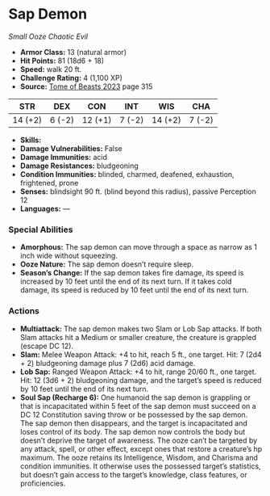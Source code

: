 # Sap Demon

*Small* *Ooze* *Chaotic Evil*

- **Armor Class:** 13 (natural armor)
- **Hit Points:** 81 (18d6 + 18)
- **Speed:** walk 20 ft.
- **Challenge Rating:** 4 (1,100 XP)
- **Source:** [Tome of Beasts 2023](https://koboldpress.com/kpstore/product/tome-of-beasts-1-2023-edition/) page 315

| STR | DEX | CON | INT | WIS | CHA |
| --- | --- | --- | --- | --- | --- |
| 14 (+2) | 6 (-2) | 12 (+1) | 7 (-2) | 14 (+2) | 7 (-2) |

- **Skills:** 
- **Damage Vulnerabilities:** False
- **Damage Immunities:** acid
- **Damage Resistances:** bludgeoning
- **Condition Immunities:** blinded, charmed, deafened, exhaustion, frightened, prone
- **Senses:** blindsight 90 ft. (blind beyond this radius), passive Perception 12
- **Languages:** —

### Special Abilities

- **Amorphous:** The sap demon can move through a space as narrow as 1 inch wide without squeezing.
- **Ooze Nature:** The sap demon doesn’t require sleep.
- **Season’s Change:** If the sap demon takes fire damage, its speed is increased by 10 feet until the end of its next turn. If it takes cold damage, its speed is reduced by 10 feet until the end of its next turn.

### Actions

- **Multiattack:** The sap demon makes two Slam or Lob Sap attacks. If both Slam attacks hit a Medium or smaller creature, the creature is grappled (escape DC 12).
- **Slam:** Melee Weapon Attack: +4 to hit, reach 5 ft., one target. Hit: 7 (2d4 + 2) bludgeoning damage plus 7 (2d6) acid damage.
- **Lob Sap:** Ranged Weapon Attack: +4 to hit, range 20/60 ft., one target. Hit: 12 (3d6 + 2) bludgeoning damage, and the target’s speed is reduced by 10 feet until the end of its next turn.
- **Soul Sap (Recharge 6):** One humanoid the sap demon is grappling or that is incapacitated within 5 feet of the sap demon must succeed on a DC 12 Constitution saving throw or be possessed by the sap demon. The sap demon then disappears, and the target is incapacitated and loses control of its body. The sap demon now controls the body but doesn’t deprive the target of awareness. The ooze can’t be targeted by any attack, spell, or other effect, except ones that restore a creature’s hp maximum. The ooze retains its Intelligence, Wisdom, and Charisma and condition immunities. It otherwise uses the possessed target’s statistics, but doesn’t gain access to the target’s knowledge, class features, or proficiencies.
